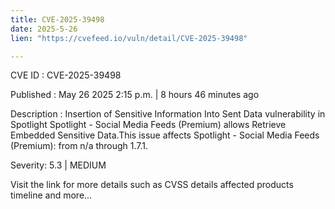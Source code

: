 ```yaml
---
title: CVE-2025-39498
date: 2025-5-26
lien: "https://cvefeed.io/vuln/detail/CVE-2025-39498"

---
```


CVE ID : CVE-2025-39498

Published :  May 26
2025
2:15 p.m. | 8 hours
46 minutes ago

Description : Insertion of Sensitive Information Into Sent Data vulnerability in Spotlight Spotlight - Social Media Feeds (Premium) allows Retrieve Embedded Sensitive Data.This issue affects Spotlight - Social Media Feeds (Premium): from n/a through 1.7.1.

Severity: 5.3 | MEDIUM

Visit the link for more details
such as CVSS details
affected products
timeline
and more...
